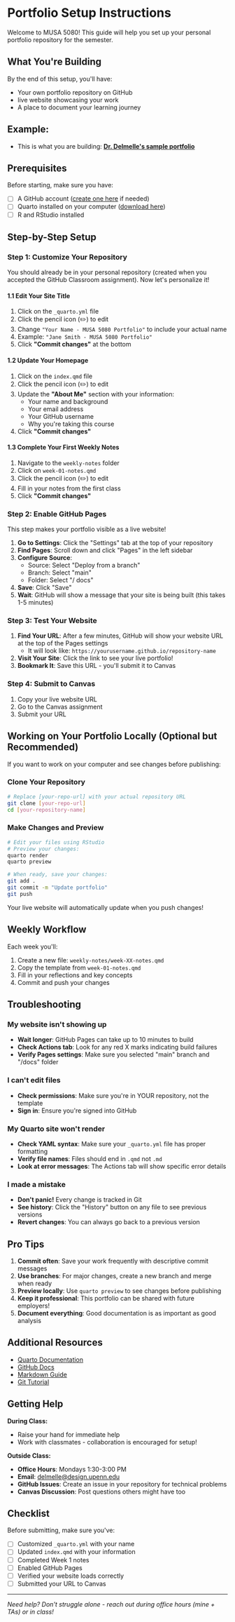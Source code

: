 # Portfolio Setup Instructions

Welcome to MUSA 5080! This guide will help you set up your personal portfolio repository for the semester.

## What You're Building

By the end of this setup, you'll have:
- Your own portfolio repository on GitHub
-  live website showcasing your work
- A place to document your learning journey

## Example:

- This is what you are building: **[Dr. Delmelle's sample portfolio](https://ecdelmelle.github.io/MUSA-5080-instructor-portfolio/)** 
  

## Prerequisites

Before starting, make sure you have:
- [ ] A GitHub account ([create one here](https://github.com/join) if needed)
- [ ] Quarto installed on your computer ([download here](https://quarto.org/docs/get-started/))
- [ ] R and RStudio installed

## Step-by-Step Setup

### Step 1: Customize Your Repository

You should already be in your personal repository (created when you accepted the GitHub Classroom assignment). Now let's personalize it!

#### 1.1 Edit Your Site Title
1. Click on the `_quarto.yml` file
2. Click the pencil icon (✏️) to edit
3. Change `"Your Name - MUSA 5080 Portfolio"` to include your actual name
4. Example: `"Jane Smith - MUSA 5080 Portfolio"`
5. Click **"Commit changes"** at the bottom

#### 1.2 Update Your Homepage
1. Click on the `index.qmd` file
2. Click the pencil icon (✏️) to edit
3. Update the **"About Me"** section with your information:
   - Your name and background
   - Your email address
   - Your GitHub username
   - Why you're taking this course
4. Click **"Commit changes"**

#### 1.3 Complete Your First Weekly Notes
1. Navigate to the `weekly-notes` folder
2. Click on `week-01-notes.qmd`
3. Click the pencil icon (✏️) to edit
4. Fill in your notes from the first class
5. Click **"Commit changes"**

### Step 2: Enable GitHub Pages

This step makes your portfolio visible as a live website!

1. **Go to Settings**: Click the "Settings" tab at the top of your repository
2. **Find Pages**: Scroll down and click "Pages" in the left sidebar
3. **Configure Source**: 
   - Source: Select "Deploy from a branch"
   - Branch: Select "main" 
   - Folder: Select "/ docs"
4. **Save**: Click "Save"
5. **Wait**: GitHub will show a message that your site is being built (this takes 1-5 minutes)

### Step 3: Test Your Website

1. **Find Your URL**: After a few minutes, GitHub will show your website URL at the top of the Pages settings
   - It will look like: `https://yourusername.github.io/repository-name`
2. **Visit Your Site**: Click the link to see your live portfolio!
3. **Bookmark It**: Save this URL - you'll submit it to Canvas

### Step 4: Submit to Canvas

1. Copy your live website URL
2. Go to the Canvas assignment
3. Submit your URL

## Working on Your Portfolio Locally (Optional but Recommended)

If you want to work on your computer and see changes before publishing:

### Clone Your Repository
```bash
# Replace [your-repo-url] with your actual repository URL
git clone [your-repo-url]
cd [your-repository-name]
```

### Make Changes and Preview
```bash
# Edit your files using RStudio
# Preview your changes:
quarto render
quarto preview

# When ready, save your changes:
git add .
git commit -m "Update portfolio"
git push
```

Your live website will automatically update when you push changes!

## Weekly Workflow

Each week you'll:
1. Create a new file: `weekly-notes/week-XX-notes.qmd`
2. Copy the template from `week-01-notes.qmd`
3. Fill in your reflections and key concepts
4. Commit and push your changes

## Troubleshooting

### My website isn't showing up
- **Wait longer**: GitHub Pages can take up to 10 minutes to build
- **Check Actions tab**: Look for any red X marks indicating build failures
- **Verify Pages settings**: Make sure you selected "main" branch and "/docs" folder

### I can't edit files
- **Check permissions**: Make sure you're in YOUR repository, not the template
- **Sign in**: Ensure you're signed into GitHub

### My Quarto site won't render
- **Check YAML syntax**: Make sure your `_quarto.yml` file has proper formatting
- **Verify file names**: Files should end in `.qmd` not `.md`
- **Look at error messages**: The Actions tab will show specific error details

### I made a mistake
- **Don't panic!** Every change is tracked in Git
- **See history**: Click the "History" button on any file to see previous versions
- **Revert changes**: You can always go back to a previous version

## Pro Tips

1. **Commit often**: Save your work frequently with descriptive commit messages
2. **Use branches**: For major changes, create a new branch and merge when ready
3. **Preview locally**: Use `quarto preview` to see changes before publishing
4. **Keep it professional**: This portfolio can be shared with future employers!
5. **Document everything**: Good documentation is as important as good analysis

## Additional Resources

- [Quarto Documentation](https://quarto.org/docs/)
- [GitHub Docs](https://docs.github.com/)
- [Markdown Guide](https://www.markdownguide.org/)
- [Git Tutorial](https://learngitbranching.js.org/)

## Getting Help

**During Class:**
- Raise your hand for immediate help
- Work with classmates - collaboration is encouraged for setup!

**Outside Class:**
- **Office Hours**: Mondays 1:30-3:00 PM
- **Email**: delmelle@design.upenn.edu
- **GitHub Issues**: Create an issue in your repository for technical problems
- **Canvas Discussion**: Post questions others might have too

## Checklist

Before submitting, make sure you've:
- [ ] Customized `_quarto.yml` with your name
- [ ] Updated `index.qmd` with your information
- [ ] Completed Week 1 notes
- [ ] Enabled GitHub Pages
- [ ] Verified your website loads correctly
- [ ] Submitted your URL to Canvas

---

*Need help? Don't struggle alone - reach out during office hours (mine + TAs) or in class!*
